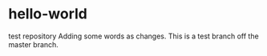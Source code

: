 # hello-world
test repository
Adding some words as changes. This is a test branch off the master branch. 
